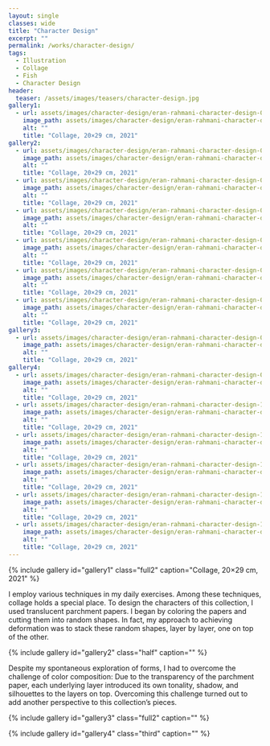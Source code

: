 ```yaml
---
layout: single
classes: wide
title: "Character Design"
excerpt: ""
permalink: /works/character-design/
tags:
  - Illustration
  - Collage
  - Fish
  - Character Design
header:
  teaser: /assets/images/teasers/character-design.jpg 
gallery1:
  - url: assets/images/character-design/eran-rahmani-character-design-01.jpg
    image_path: assets/images/character-design/eran-rahmani-character-design-01.jpg
    alt: ""
    title: "Collage, 20×29 cm, 2021"
gallery2:
  - url: assets/images/character-design/eran-rahmani-character-design-02.jpg
    image_path: assets/images/character-design/eran-rahmani-character-design-02.jpg
    alt: ""
    title: "Collage, 20×29 cm, 2021"
  - url: assets/images/character-design/eran-rahmani-character-design-03.jpg
    image_path: assets/images/character-design/eran-rahmani-character-design-03.jpg
    alt: ""
    title: "Collage, 20×29 cm, 2021"
  - url: assets/images/character-design/eran-rahmani-character-design-04.jpg
    image_path: assets/images/character-design/eran-rahmani-character-design-04.jpg
    alt: ""
    title: "Collage, 20×29 cm, 2021"
  - url: assets/images/character-design/eran-rahmani-character-design-05.jpg
    image_path: assets/images/character-design/eran-rahmani-character-design-05.jpg
    alt: ""
    title: "Collage, 20×29 cm, 2021"
  - url: assets/images/character-design/eran-rahmani-character-design-06.jpg
    image_path: assets/images/character-design/eran-rahmani-character-design-06.jpg
    alt: ""
    title: "Collage, 20×29 cm, 2021"
  - url: assets/images/character-design/eran-rahmani-character-design-07.jpg
    image_path: assets/images/character-design/eran-rahmani-character-design-07.jpg
    alt: ""
    title: "Collage, 20×29 cm, 2021"
gallery3:
  - url: assets/images/character-design/eran-rahmani-character-design-08.jpg
    image_path: assets/images/character-design/eran-rahmani-character-design-08.jpg
    alt: ""
    title: "Collage, 20×29 cm, 2021"
gallery4:
  - url: assets/images/character-design/eran-rahmani-character-design-09.jpg
    image_path: assets/images/character-design/eran-rahmani-character-design-09.jpg
    alt: ""
    title: "Collage, 20×29 cm, 2021"
  - url: assets/images/character-design/eran-rahmani-character-design-10.jpg
    image_path: assets/images/character-design/eran-rahmani-character-design-10.jpg
    alt: ""
    title: "Collage, 20×29 cm, 2021"
  - url: assets/images/character-design/eran-rahmani-character-design-11.jpg
    image_path: assets/images/character-design/eran-rahmani-character-design-11.jpg
    alt: ""
    title: "Collage, 20×29 cm, 2021"
  - url: assets/images/character-design/eran-rahmani-character-design-12.jpg
    image_path: assets/images/character-design/eran-rahmani-character-design-12.jpg
    alt: ""
    title: "Collage, 20×29 cm, 2021"
  - url: assets/images/character-design/eran-rahmani-character-design-13.jpg
    image_path: assets/images/character-design/eran-rahmani-character-design-13.jpg
    alt: ""
    title: "Collage, 20×29 cm, 2021"
  - url: assets/images/character-design/eran-rahmani-character-design-14.jpg
    image_path: assets/images/character-design/eran-rahmani-character-design-14.jpg
    alt: ""
    title: "Collage, 20×29 cm, 2021"
---
```


{% include gallery id="gallery1" class="full2" caption="Collage, 20×29 cm, 2021" %}

I employ various techniques in my daily exercises. Among these techniques, collage holds a special place. To design the characters of this collection, I used translucent parchment papers. I began by coloring the papers and cutting them into random shapes. In fact, my approach to achieving deformation was to stack these random shapes, layer by layer, one on top of the other.

{% include gallery id="gallery2" class="half" caption="" %}

Despite my spontaneous exploration of forms, I had to overcome the challenge of color composition: Due to the transparency of the parchment paper, each underlying layer introduced its own tonality, shadow, and silhouettes to the layers on top. Overcoming this challenge turned out to add another perspective to this collection’s pieces.

{% include gallery id="gallery3" class="full2" caption="" %}

{% include gallery id="gallery4" class="third" caption="" %}
